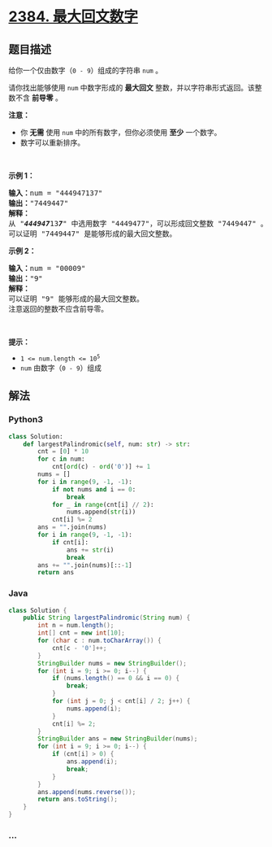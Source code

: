 # [2384. 最大回文数字](https://leetcode-cn.com/problems/largest-palindromic-number)

## 题目描述

<!-- 这里写题目描述 -->

<p>给你一个仅由数字（<code>0 - 9</code>）组成的字符串 <code>num</code> 。</p>

<p>请你找出能够使用 <code>num</code> 中数字形成的 <strong>最大回文</strong> 整数，并以字符串形式返回。该整数不含 <strong>前导零</strong> 。</p>

<p><strong>注意：</strong></p>

<ul>
	<li>你 <strong>无需</strong> 使用 <code>num</code> 中的所有数字，但你必须使用 <strong>至少</strong> 一个数字。</li>
	<li>数字可以重新排序。</li>
</ul>

<p>&nbsp;</p>

<p><strong>示例 1：</strong></p>

<pre>
<strong>输入：</strong>num = "444947137"
<strong>输出：</strong>"7449447"
<strong>解释：</strong>
从 "<em><strong>44494</strong></em><em><strong>7</strong></em>13<em><strong>7</strong></em>" 中选用数字 "4449477"，可以形成回文整数 "7449447" 。
可以证明 "7449447" 是能够形成的最大回文整数。
</pre>

<p><strong>示例 2：</strong></p>

<pre>
<strong>输入：</strong>num = "00009"
<strong>输出：</strong>"9"
<strong>解释：</strong>
可以证明 "9" 能够形成的最大回文整数。
注意返回的整数不应含前导零。
</pre>

<p>&nbsp;</p>

<p><strong>提示：</strong></p>

<ul>
	<li><code>1 &lt;= num.length &lt;= 10<sup>5</sup></code></li>
	<li><code>num</code> 由数字（<code>0 - 9</code>）组成</li>
</ul>


## 解法

<!-- 这里可写通用的实现逻辑 -->

<!-- tabs:start -->

### **Python3**

<!-- 这里可写当前语言的特殊实现逻辑 -->

```python
class Solution:
    def largestPalindromic(self, num: str) -> str:
        cnt = [0] * 10
        for c in num:
            cnt[ord(c) - ord('0')] += 1
        nums = []
        for i in range(9, -1, -1):
            if not nums and i == 0:
                break
            for _ in range(cnt[i] // 2):
                nums.append(str(i))
            cnt[i] %= 2
        ans = "".join(nums)
        for i in range(9, -1, -1):
            if cnt[i]:
                ans += str(i)
                break
        ans += "".join(nums)[::-1]
        return ans
```

### **Java**

<!-- 这里可写当前语言的特殊实现逻辑 -->

```java
class Solution {
    public String largestPalindromic(String num) {
        int n = num.length();
        int[] cnt = new int[10];
        for (char c : num.toCharArray()) {
            cnt[c - '0']++;
        }
        StringBuilder nums = new StringBuilder();
        for (int i = 9; i >= 0; i--) {
            if (nums.length() == 0 && i == 0) {
                break;
            }
            for (int j = 0; j < cnt[i] / 2; j++) {
                nums.append(i);
            }
            cnt[i] %= 2;
        }
        StringBuilder ans = new StringBuilder(nums);
        for (int i = 9; i >= 0; i--) {
            if (cnt[i] > 0) {
                ans.append(i);
                break;
            }
        }
        ans.append(nums.reverse());
        return ans.toString();
    }
}
```

### **...**

```

```

<!-- tabs:end -->
